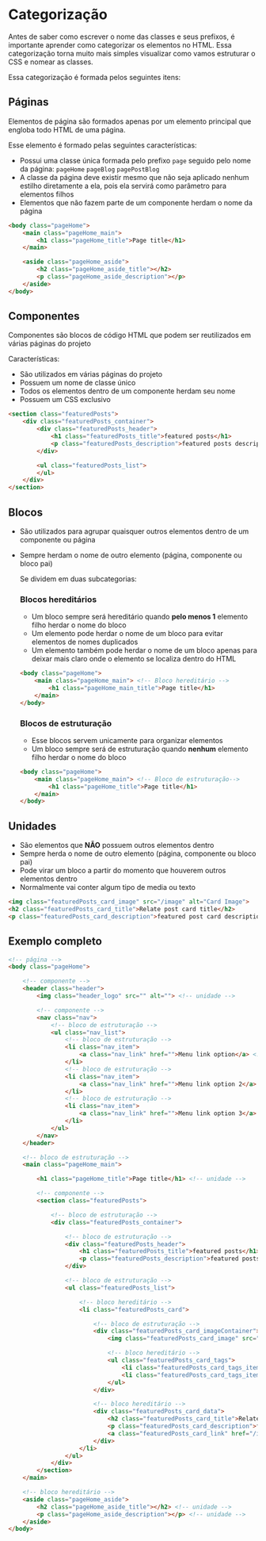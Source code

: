 # Categorização
Antes de saber como escrever o nome das classes e seus prefixos, é importante aprender como categorizar os elementos no HTML. 
Essa categorização torna muito mais simples visualizar como vamos estruturar o CSS e nomear as classes.

Essa categorização é formada pelos seguintes itens:

## Páginas
Elementos de página são formados apenas por um elemento principal que engloba todo HTML de uma página.

Esse elemento é formado pelas seguintes características:
- Possui uma classe única formada pelo prefixo `page` seguido pelo nome da página: `pageHome` `pageBlog` `pagePostBlog`
- A classe da página deve existir mesmo que não seja aplicado nenhum estilho diretamente a ela, pois ela servirá como parâmetro para elementos filhos
- Elementos que não fazem parte de um componente herdam o nome da página

```html
<body class="pageHome">
    <main class="pageHome_main">
		<h1 class="pageHome_title">Page title</h1>
    </main>

	<aside class="pageHome_aside">
		<h2 class="pageHome_aside_title"></h2>
		<p class="pageHome_aside_description"></p>
	</aside>
</body>
```

## Componentes
Componentes são blocos de código HTML que podem ser reutilizados em várias páginas do projeto

Características:
- São utilizados em várias páginas do projeto
- Possuem um nome de classe único
- Todos os elementos dentro de um componente herdam seu nome
- Possuem um CSS exclusivo

```html
<section class="featuredPosts">
	<div class="featuredPosts_container">
		<div class="featuredPosts_header">
			<h1 class="featuredPosts_title">featured posts</h1>
			<p class="featuredPosts_description">featured posts description</p>
		</div>

		<ul class="featuredPosts_list">
		</ul>
	</div>
</section>
```

## Blocos
- São utilizados para agrupar quaisquer outros elementos dentro de um componente ou página
- Sempre herdam o nome de outro elemento (página, componente ou bloco pai)    

	Se dividem em duas subcategorias:
    
    ### Blocos hereditários    
    - Um bloco sempre será hereditário quando **pelo menos 1** elemento filho herdar o nome do bloco
    - Um elemento pode herdar o nome de um bloco para evitar elementos de nomes duplicados 
    - Um elemento também pode herdar o nome de um bloco apenas para deixar mais claro onde o elemento se localiza dentro do HTML
    ```html
	<body class="pageHome">
		<main class="pageHome_main"> <!-- Bloco hereditário -->
			<h1 class="pageHome_main_title">Page title</h1>
		</main>
	</body>
	```
    
    ### Blocos de estruturação    
    - Esse blocos servem unicamente para organizar elementos
    - Um bloco sempre será de estruturação quando **nenhum** elemento filho herdar o nome do bloco
    ```html
	<body class="pageHome">
		<main class="pageHome_main"> <!-- Bloco de estruturação-->
			<h1 class="pageHome_title">Page title</h1>
		</main>
	</body>
	```

## Unidades
- São elementos que **NÃO** possuem outros elementos dentro
- Sempre herda o nome de outro elemento (página, componente ou bloco pai)
- Pode virar um bloco a partir do momento que houverem outros elementos dentro
- Normalmente vai conter algum tipo de media ou texto

```html
<img class="featuredPosts_card_image" src="/image" alt="Card Image">
<h2 class="featuredPosts_card_title">Relate post card title</h2>
<p class="featuredPosts_card_description">featured post card description</p>
```

## Exemplo completo

```html
<!-- página -->
<body class="pageHome">

	<!-- componente -->
	<header class="header">
		<img class="header_logo" src="" alt=""> <!-- unidade -->

		<!-- componente -->
		<nav class="nav">
			<!-- bloco de estruturação -->
			<ul class="nav_list">
				<!-- bloco de estruturação -->
				<li class="nav_item">
					<a class="nav_link" href="">Menu link option</a> <!-- unidade -->
				</li>
				<!-- bloco de estruturação -->
				<li class="nav_item">
					<a class="nav_link" href="">Menu link option 2</a> <!-- unidade -->
				</li>
				<!-- bloco de estruturação -->
				<li class="nav_item">
					<a class="nav_link" href="">Menu link option 3</a> <!-- unidade -->
				</li>
			</ul>
		</nav>
	</header>

	<!-- bloco de estruturação -->
	<main class="pageHome_main">

		<h1 class="pageHome_title">Page title</h1> <!-- unidade -->

		<!-- componente -->
		<section class="featuredPosts">

			<!-- bloco de estruturação -->
			<div class="featuredPosts_container">

				<!-- bloco de estruturação -->
				<div class="featuredPosts_header">
					<h1 class="featuredPosts_title">featured posts</h1> <!-- unidade -->
					<p class="featuredPosts_description">featured posts description</p> <!-- unidade -->
				</div>

				<!-- bloco de estruturação -->
				<ul class="featuredPosts_list">

					<!-- bloco hereditário -->
					<li class="featuredPosts_card">

						<!-- bloco de estruturação -->
						<div class="featuredPosts_card_imageContainer">
							<img class="featuredPosts_card_image" src="/image" alt="Card Image"> <!-- unidade -->

							<!-- bloco hereditário -->
							<ul class="featuredPosts_card_tags">
								<li class="featuredPosts_card_tags_item">Category A</li> <!-- unidade -->
								<li class="featuredPosts_card_tags_item">Category B</li> <!-- unidade -->
							</ul>
						</div>

						<!-- bloco hereditário -->
						<div class="featuredPosts_card_data">
							<h2 class="featuredPosts_card_title">Relate post card title</h2> <!-- unidade -->
							<p class="featuredPosts_card_description">featured post card description</p> <!-- unidade -->
							<a class="featuredPosts_card_link" href="/item-link">Read More</a> <!-- unidade -->
						</div>
					</li>
				</ul>
			</div>
		</section>
	</main>

	<!-- bloco hereditário -->
	<aside class="pageHome_aside">
		<h2 class="pageHome_aside_title"></h2> <!-- unidade -->
		<p class="pageHome_aside_description"></p> <!-- unidade -->
	</aside>
</body>
```